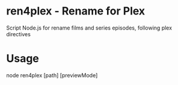 # ren4plex - Rename for Plex
Script Node.js for rename films and series episodes, following plex directives

# Usage
node ren4plex [path] [previewMode]

